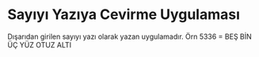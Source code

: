# Sayıyı Yazıya Cevirme Uygulaması
Dışarıdan girilen sayıyı yazı olarak yazan uygulamadır. Örn 5336 = BEŞ BİN ÜÇ YÜZ OTUZ ALTI
